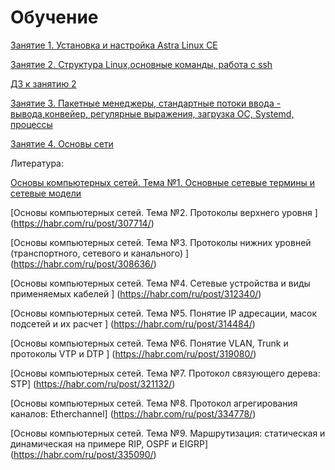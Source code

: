 # Обучение

[Занятие 1.  Установка и настройка Astra Linux CE](https://github.com/Aleksey-10081967/Education/tree/main/lesson-1)

[Занятие 2. Структура Linux,основные команды, работа с ssh ](https://github.com/Aleksey-10081967/Education/tree/main/lesson-2)

[ДЗ к занятию 2](https://github.com/Aleksey-10081967/Education/tree/main/lesson-2/dz-lesson-2.md)

[Занятие 3. Пакетные менеджеры, стандартные потоки ввода - вывода,конвейер, регулярные выражения, загрузка ОС, Systemd, процессы  ](https://github.com/Aleksey-10081967/Education/tree/main/lesson-3)

[Занятие 4. Основы сети  ](https://github.com/Aleksey-10081967/Education/tree/main/lesson-4)


Литература:

[Основы компьютерных сетей. Тема №1. Основные сетевые термины и сетевые модели ](https://habr.com/ru/post/307252/)

[Основы компьютерных сетей. Тема №2. Протоколы верхнего уровня ] (https://habr.com/ru/post/307714/)

[Основы компьютерных сетей. Тема №3. Протоколы нижних уровней (транспортного, сетевого и канального) ] (https://habr.com/ru/post/308636/)

[Основы компьютерных сетей. Тема №4. Сетевые устройства и виды применяемых кабелей ] (https://habr.com/ru/post/312340/)

[Основы компьютерных сетей. Тема №5. Понятие IP адресации, масок подсетей и их расчет ] (https://habr.com/ru/post/314484/)

[Основы компьютерных сетей. Тема №6. Понятие VLAN, Trunk и протоколы VTP и DTP ] (https://habr.com/ru/post/319080/)

[Основы компьютерных сетей. Тема №7. Протокол связующего дерева: STP] (https://habr.com/ru/post/321132/)

[Основы компьютерных сетей. Тема №8. Протокол агрегирования каналов: Etherchannel] (https://habr.com/ru/post/334778/)

[Основы компьютерных сетей. Тема №9. Маршрутизация: статическая и динамическая на примере RIP, OSPF и EIGRP] (https://habr.com/ru/post/335090/)

